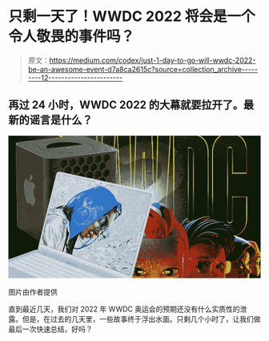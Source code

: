 # 只剩一天了！WWDC 2022 将会是一个令人敬畏的事件吗？

> 原文：<https://medium.com/codex/just-1-day-to-go-will-wwdc-2022-be-an-awesome-event-d7a8ca2615c?source=collection_archive---------12----------------------->

## 再过 24 小时，WWDC 2022 的大幕就要拉开了。最新的谣言是什么？

![](img/b5c439c9cc9c8670a9511ab3c54a1a80.png)

图片由作者提供

直到最近几天，我们对 2022 年 WWDC 奥运会的预期还没有什么实质性的泄露。但是，在过去的几天里，一些故事终于浮出水面。只剩几个小时了，让我们做最后一次快速总结，好吗？